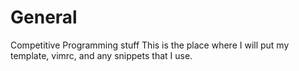 # General
Competitive Programming stuff
This is the place where I will put my template, vimrc, and any snippets that I use.
